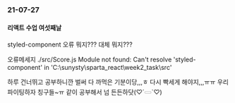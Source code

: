 ### 21-07-27
#### 리액트 수업 여섯째날

styled-component 오류 뭐지??? 대체 뭐지???

오류메세지
./src/Score.js
Module not found: Can't resolve 'styled-component' in 'C:\sunysty\sparta_react\week2_task\src'

하루 건너뛰고 공부하니깐 벌써 다 까먹은 기분이당,,,ㅎ
다시 빡세게 해야지,,,ㅠㅠ
우리 파이팅하자 칭구들~ㅠ 같이 공부해서 넘 든든하닷(♡´𓋰`♡)